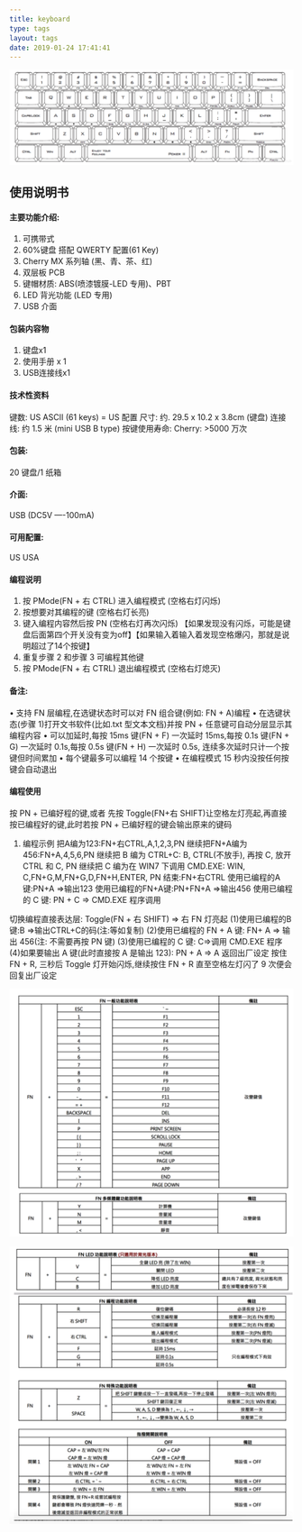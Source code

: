 ```yaml
---
title: keyboard
type: tags
layout: tags
date: 2019-01-24 17:41:41
---
```




![./images/k1.png](./images/k1.png)

## 使用说明书

#### 主要功能介绍: 

1. 可携带式 
2. 60%键盘 搭配 QWERTY 配置(61 Key) 
3. Cherry MX 系列轴 (黑、青、茶、红) 
4. 双层板 PCB 
5. 键帽材质: ABS(喷漆镀膜-LED 专用)、PBT 
6. LED 背光功能 (LED 专用) 
7. USB 介面

#### 包装内容物 

1. 键盘x1
2. 使用手册 x 1 
3. USB连接线x1

#### 技术性资料 
键数:
US ASCII (61 keys) = US 配置 
尺寸:
约. 29.5 x 10.2 x 3.8cm (键盘) 
连接线:
约 1.5 米 (mini USB B type) 
按键使用寿命:
Cherry: >5000 万次

#### 包装:
20 键盘/1 纸箱

#### 介面: 
USB (DC5V —-100mA) 
#### 可用配置: 
US USA

#### 编程说明 

1. 按 PMode(FN + 右 CTRL) 进入编程模式 (空格右灯闪烁) 
2. 按想要对其编程的键 (空格右灯长亮) 
3. 键入编程内容然后按 PN (空格右灯再次闪烁) 【如果发现没有闪烁，可能是键盘后面第四个开关没有变为off】【如果输入着输入着发现空格爆闪，那就是说明超过了14个按键】
4. 重复步骤 2 和步骤 3 可编程其他键 
5. 按 PMode(FN + 右 CTRL) 退出编程模式 (空格右灯熄灭)

#### 备注: 
• 支持 FN 层编程,在选键状态时可以对 FN 组合键(例如: FN + A)编程 
• 在选键状态(步骤 1)打开文书软件(比如.txt 型文本文档)并按 PN + 任意键可自动分层显示其编程内容 
• 可以加延时,每按 15ms 键(FN + F) 一次延时 15ms,每按 0.1s 键(FN + G) 一次延时 0.1s,每按 0.5s 键(FN + H) 一次延时 0.5s, 连续多次延时只计一个按键但时间累加 
• 每个键最多可以编程 14 个按键 
• 在编程模式 15 秒内没按任何按键会自动退出
#### 编程使用 
按 PN + 已编好程的键,或者
先按 Toggle(FN+右 SHIFT)让空格左灯亮起,再直接按已编程好的键,此时若按 PN + 已编好程的键会输出原来的键码

1. 编程示例 
  把A编为123:FN+右CTRL,A,1,2,3,PN 
  继续把FN+A编为456:FN+A,4,5,6,PN 
  继续把 B 编为 CTRL+C: B, CTRL(不放手), 再按 C, 放开 CTRL 和 C, PN 
  继续把 C 编为在 WIN7 下调用 CMD.EXE: WIN, C,FN+G,M,FN+G,D,FN+H,ENTER, PN 
  结束:FN+右CTRL 
  使用已编程的A键:PN+A =>输出123 
  使用已编程的FN+A键:PN+FN+A =>输出456 
  使用已编程的 C 键: PN + C => CMD.EXE 程序调用

切换编程直接表达层:
Toggle(FN + 右 SHIFT) => 右 FN 灯亮起 
(1)使用已编程的B键:B =>输出CTRL+C的码(注:等如复制) 
(2)使用已编程的 FN + A 键: FN+ A => 输出 456(注: 不需要再按 PN 键) 
(3)使用已编程的 C 键: C=>调用 CMD.EXE 程序
(4)如果要输出 A 键(此时直接按 A 是输出 123): PN + A => A
返回出厂设定 
按住 FN + R, 三秒后 Toggle 灯开始闪烁,继续按住 FN + R 直至空格左灯闪了 9 次便会回复出厂设定

![](./images/k2.png)



![](./images/k3.png)
